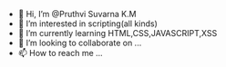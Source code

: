- 👋 Hi, I’m @Pruthvi Suvarna K.M
- 👀 I’m interested in scripting(all kinds)
- 🌱 I’m currently learning HTML,CSS,JAVASCRIPT,XSS
- 💞️ I’m looking to collaborate on ...
- 📫 How to reach me ...

<!---
Pruthvi-123-prog/Pruthvi-123-prog is a ✨ special ✨ repository because its `README.md` (this file) appears on your GitHub profile.
You can click the Preview link to take a look at your changes.
--->
